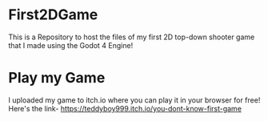 # First2DGame
This is a Repository to host the files of my first 2D top-down shooter game that I made using the Godot 4 Engine!

# Play my Game
I uploaded my game to itch.io where you can play it in your browser for free! 
Here's the link- https://teddyboy999.itch.io/you-dont-know-first-game
